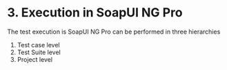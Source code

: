 # 3. Execution in SoapUI NG Pro

The test execution is SoapUI NG Pro can be performed in three hierarchies

1. Test case level
2. Test Suite level
3. Project level

